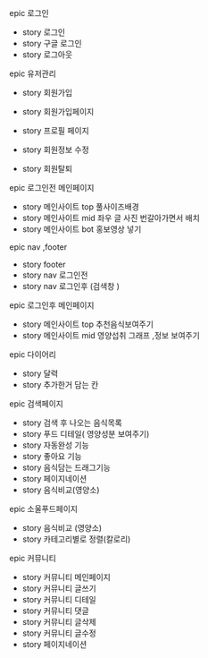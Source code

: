 epic 로그인

- story 로그인 
- story 구글 로그인
- story 로그아웃 

epic 유저관리

- story 회원가입
- story 회원가입페이지 

- story 프로필 페이지
- story 회원정보 수정
- story 회원탈퇴 

epic 로그인전 메인페이지 

- story  메인사이트 top 풀사이즈배경
- story 메인사이트 mid 좌우 글 사진 번갈아가면서 배치
- story 메인사이트 bot 홍보영상 넣기

epic nav ,footer

- story footer 
- story nav 로그인전
- story nav 로그인후 (검색창 )

epic 로그인후 메인페이지

- story 메인사이트 top 추천음식보여주기
- story 메인사이트 mid 영양섭취 그래프 ,정보 보여주기

epic 다이어리

- story 달력
- story 추가한거 담는 칸

epic 검색페이지

- story 검색 후 나오는 음식목록
- story 푸드 디테일( 영양성분 보여주기)
- story  자동완성 기능
- story 좋아요 기능
- story 음식담는 드래그기능
- story 페이지네이션
- story 음식비교(영양소)

epic 소울푸드페이지

- story  음식비교 (영양소)
- story 카테고리별로 정렬(칼로리)



epic 커뮤니티

- story 커뮤니티 메인페이지
- story 커뮤니티 글쓰기
- story 커뮤니티 디테일
- story 커뮤니티 댓글 
- story 커뮤니티 글삭제
- story 커뮤니티 글수정
- story 페이지네이션

